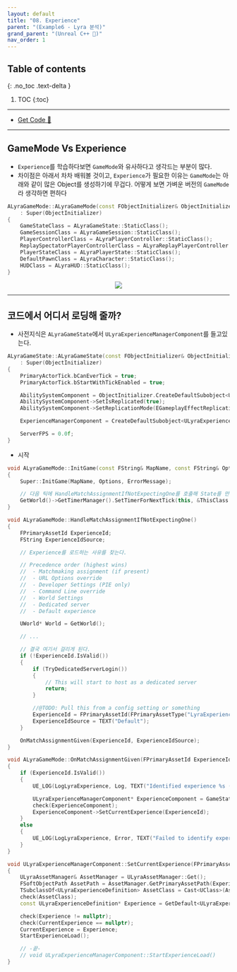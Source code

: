 ```yaml
---
layout: default
title: "08. Experience"
parent: "(Example6 - Lyra 분석)"
grand_parent: "(Unreal C++ 🚀)"
nav_order: 1
---
```


## Table of contents
{: .no_toc .text-delta }

1. TOC
{:toc}

---

* [Get Code 🌟](https://github.com/Arthur880708/LyraClone/tree/2)

---

## GameMode Vs Experience

* `Experience`를 학습하다보면 `GameMode`와 유사하다고 생각드는 부분이 많다.
* 차이점은 아래서 차차 배워볼 것이고, `Experience`가 필요한 이유는 `GameMode`는 아래와 같이 많은 Object를 생성하기에 무겁다. 어떻게 보면 가벼운 버전의 `GameMode`라 생각하면 편하다

```cpp
ALyraGameMode::ALyraGameMode(const FObjectInitializer& ObjectInitializer)
	: Super(ObjectInitializer)
{
	GameStateClass = ALyraGameState::StaticClass();
	GameSessionClass = ALyraGameSession::StaticClass();
	PlayerControllerClass = ALyraPlayerController::StaticClass();
	ReplaySpectatorPlayerControllerClass = ALyraReplayPlayerController::StaticClass();
	PlayerStateClass = ALyraPlayerState::StaticClass();
	DefaultPawnClass = ALyraCharacter::StaticClass();
	HUDClass = ALyraHUD::StaticClass();
}
```

<p align="center">
  <img src="https://taehyungs-programming-blog.github.io/blog/assets/images/unreal/unreal_cpp_6/ucpp6-8-1.png"/>
</p>

---

## 코드에서 어디서 로딩해 줄까?

* 사전지식은 `ALyraGameState`에서 `ULyraExperienceManagerComponent`를 들고있는다.

```cpp
ALyraGameState::ALyraGameState(const FObjectInitializer& ObjectInitializer)
	: Super(ObjectInitializer)
{
	PrimaryActorTick.bCanEverTick = true;
	PrimaryActorTick.bStartWithTickEnabled = true;

	AbilitySystemComponent = ObjectInitializer.CreateDefaultSubobject<ULyraAbilitySystemComponent>(this, TEXT("AbilitySystemComponent"));
	AbilitySystemComponent->SetIsReplicated(true);
	AbilitySystemComponent->SetReplicationMode(EGameplayEffectReplicationMode::Mixed);

	ExperienceManagerComponent = CreateDefaultSubobject<ULyraExperienceManagerComponent>(TEXT("ExperienceManagerComponent"));

	ServerFPS = 0.0f;
}
```

* 시작

```cpp
void ALyraGameMode::InitGame(const FString& MapName, const FString& Options, FString& ErrorMessage)
{
	Super::InitGame(MapName, Options, ErrorMessage);

	// 다음 틱에 HandleMatchAssignmentIfNotExpectingOne를 호출해 State를 만들어주는데 이렇게 한 이유는 로드가 다 끝난다음 호출하기 위해서 이다.
	GetWorld()->GetTimerManager().SetTimerForNextTick(this, &ThisClass::HandleMatchAssignmentIfNotExpectingOne);
}
```

```cpp
void ALyraGameMode::HandleMatchAssignmentIfNotExpectingOne()
{
	FPrimaryAssetId ExperienceId;
	FString ExperienceIdSource;

    // Experience를 로드하는 사유를 찾는다.

	// Precedence order (highest wins)
	//  - Matchmaking assignment (if present)
	//  - URL Options override
	//  - Developer Settings (PIE only)
	//  - Command Line override
	//  - World Settings
	//  - Dedicated server
	//  - Default experience

	UWorld* World = GetWorld();

	// ...

	// 결국 여기서 걸리게 된다.
	if (!ExperienceId.IsValid())
	{
		if (TryDedicatedServerLogin())
		{
			// This will start to host as a dedicated server
			return;
		}

		//@TODO: Pull this from a config setting or something
		ExperienceId = FPrimaryAssetId(FPrimaryAssetType("LyraExperienceDefinition"), FName("B_LyraDefaultExperience"));
		ExperienceIdSource = TEXT("Default");
	}

	OnMatchAssignmentGiven(ExperienceId, ExperienceIdSource);
}
```

```cpp
void ALyraGameMode::OnMatchAssignmentGiven(FPrimaryAssetId ExperienceId, const FString& ExperienceIdSource)
{
	if (ExperienceId.IsValid())
	{
		UE_LOG(LogLyraExperience, Log, TEXT("Identified experience %s (Source: %s)"), *ExperienceId.ToString(), *ExperienceIdSource);

		ULyraExperienceManagerComponent* ExperienceComponent = GameState->FindComponentByClass<ULyraExperienceManagerComponent>();
		check(ExperienceComponent);
		ExperienceComponent->SetCurrentExperience(ExperienceId);
	}
	else
	{
		UE_LOG(LogLyraExperience, Error, TEXT("Failed to identify experience, loading screen will stay up forever"));
	}
}
```

```cpp
void ULyraExperienceManagerComponent::SetCurrentExperience(FPrimaryAssetId ExperienceId)
{
	ULyraAssetManager& AssetManager = ULyraAssetManager::Get();
	FSoftObjectPath AssetPath = AssetManager.GetPrimaryAssetPath(ExperienceId);
	TSubclassOf<ULyraExperienceDefinition> AssetClass = Cast<UClass>(AssetPath.TryLoad());
	check(AssetClass);
	const ULyraExperienceDefinition* Experience = GetDefault<ULyraExperienceDefinition>(AssetClass);

	check(Experience != nullptr);
	check(CurrentExperience == nullptr);
	CurrentExperience = Experience;
	StartExperienceLoad();

    // -끝-
    // void ULyraExperienceManagerComponent::StartExperienceLoad()
}
```